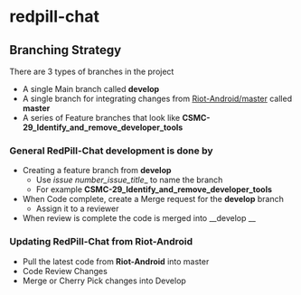 # redpill-chat

## Branching Strategy
There are 3 types of branches in the project
- A single Main branch called __develop__
- A single branch for integrating changes from [Riot-Android/master](https://github.com/vector-im/riot-android/tree/master) called __master__
- A series of Feature branches that look like __CSMC-29_Identify_and_remove_developer_tools__

### General RedPill-Chat development is done by 
- Creating a feature branch from __develop__
  - Use __issue_ number_issue_title__ to name the branch
  - For example __CSMC-29_Identify_and_remove_developer_tools__
- When Code complete, create a Merge request for the __develop__ branch
  - Assign it to a reviewer
- When review is complete the code is merged into __develop __

### Updating RedPill-Chat from Riot-Android
- Pull the latest code from __Riot-Android__ into master
- Code Review Changes
- Merge or Cherry Pick changes into Develop

